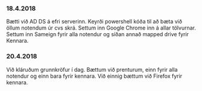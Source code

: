 ### 18.4.2018

Bætti við AD DS á efri serverinn. Keyrði powershell kóða til að bæta við öllum notendum úr cvs skrá. Settum inn Google Chrome inn á allar tölvurnar. Settum inn Sameign fyrir alla notendur og síðan annað mapped drive fyrir Kennara.

### 20.4.2018

Við kláruðum grunnkröfur í dag. Bættum við prenturum, einn fyrir alla notendur og einn bara fyrir kennara. Við einnig bættum við Firefox fyrir kennara.
